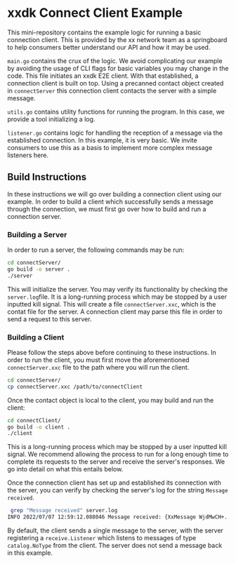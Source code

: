 # xxdk Connect Client Example

This mini-repository contains the example logic for running a basic connection
client. This is provided by the xx network team as a springboard to
help consumers better understand our API and how it may be used.

`main.go` contains the crux of the logic. We avoid complicating our example by
avoiding the usage of CLI flags for basic variables you may change in the code.
This file initiates an xxdk E2E client. With that established, a connection 
client is built on top. Using a precanned contact object created in 
`connectServer` this connection client contacts the server with a simple 
message.

`utils.go` contains utility functions for running the program. In this case,
we provide a tool initializing a log.

`listener.go` contains logic for handling the reception of a message via the
established connection. In this example, it is very basic. We invite consumers
to use this as a basis to implement more complex message listeners here.

## Build Instructions

In these instructions we will go over building a connection client using our
example. In order to build a client which successfully sends a message through
the connection, we must first go over how to build and run a connection server.

### Building a Server

In order to run a server, the following commands may be run:

```bash
cd connectServer/
go build -o server .
./server
```

This will initialize the server. You may verify its functionality by checking
the `server.log`file. It is a long-running process which may be
stopped by a user inputted kill signal. This will create a file
`connectServer.xxc`, which is the contat file for the server. A connection
client may parse this file in order to send a request to this server.

### Building a Client

Please follow the steps above before continuing to these instructions.
In order to run the client, you must first move the aforementioned
`connectServer.xxc` file to the path where you will run the client.

```bash
cd connectServer/
cp connectServer.xxc /path/to/connectClient
```

Once the contact object is local to the client, you may build and run
the client:

```bash
cd connectClient/
go build -o client .
./client 
```

This is a long-running process which may be stopped by a user inputted kill
signal. We recommend allowing the process to run for a long enough time to
complete its requests to the server and receive the server's responses. We go
into detail on what this entails below.

Once the connection client has set up and established its connection with the
server, you can verify by checking the server's log for the string 
`Message received`.

```bash
 grep "Message received" server.log 
INFO 2022/07/07 12:59:12.088046 Message received: {XxMessage WjdMwCH+... [73 102 32 116 104 105 115 32 109 101 115 115 97 103 101 32 105 115 32 115 101 110 116 32 115 117 99 99 101 115 115 102 117 108 108 121 44 32 119 101 39 108 108 32 104 97 118 101 32 101 115 116 97 98 108 105 115 104 101 100 32 99 111 110 116 97 99 116 32 119 105 116 104 32 116 104 101 32 115 101 114 118 101 114 46] kuycotVTjefJ4nZWJ+Ksg9/jviANn6suteW6HPmXroID l74No/qjr/8Q74mA9VadudforXet8OykqSvPIEFAeUQD [0 0 0 0 0 2 245 150] 2022-07-07 12:59:07.078570118 -0700 PDT true {58339144 QUEUED 0xc001e12780 map[PENDING:1969-12-31 16:00:01.65722394 -0800 PST PRECOMPUTING:2022-07-07 12:59:00.644730058 -0700 PDT STANDBY:2022-07-07 12:59:07.062879269 -0700 PDT QUEUED:2022-07-07 12:59:10.062881354 -0700 PDT] [] 1000 18 187058678 ID:58339144  UpdateID:187058678  State:3  BatchSize:1000  Topology:"3\xdd\xc9;\xce\xc5\xf0\xff&\x8c\xf1\x7f\nf\xa8K\x17\xb6\xd1\x0b|a\t[\x14\x8e\xde\xd1qϊB\x02"  Topology:"\xf5\\\x94MB\x19ڣq݃\xbee\x99\xbfF\xb5\xa9\xf3k\x0e8 gl\xf5:d\x11\xab\x89\x17\x02"  Topology:"\x01\xc1\xf6Gi\x972p\xa9\x96\xb4\x12\x0f1\x1c\xebw\xef\xca\xed\"F\xa7w\xe2\n\xbb8\xcbd\x05=\x02"  Topology:"\xd5\xc3\xd00\xa3a;RqDs\xf0\xda<\xa3)$y\xef\xc1\xa0\x12_k?\x00\rIebL\xfe\x02"  Topology:"vQ\xcd\t\xaf\x91ڤ\x86\x8ecl\x84\xb1\x95\x1e\x8f+ږQ\\ﷀ]7\x89\x08\x02"  Timestamps:1657223940  Timestamps:1657223940644730058  Timestamps:1657223947062879269  Timestamps:1657223950062881354  Timestamps:0  Timestamps:0  Timestamps:0  ResourceQueueTimeoutMillis:3906340864  AddressSpaceSize:18  EccSignature:{Nonce:"\xb2y\xccf\x86E\xe0NR\xd2J3|\xb8d\xfe\xb3\xa8\xad\xa2\x92\xe0\xe4\x0bZ\x07\xbeٓ\xb4z\xf2"  Signature:"\xe1\xc9 \x92_\xfe\x9d\x7f\x18\xb920C \xa6\xd1\xe9U\xbb\x93o\x9b\x1bp<Y\xb1\x9f\xb7O\x012^^\x9doa\x06P\x83\xfes\xbf\xe1\xaeL\xb0+\\\xdc\x12r4)\xdas49\xf6=\xd2\x13\xa0\x07"}}}
```

By default, the client sends a single message to the server, with the server
registering a `receive.Listener` which listens to messages of type 
`catalog.NoType` from the client. The server does not send a message back in 
this example. 

